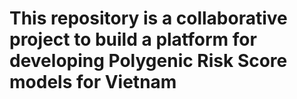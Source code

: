 # This repository is a collaborative project to build a platform for developing Polygenic Risk Score models for Vietnam
